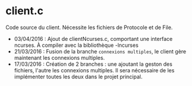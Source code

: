 # client.c
Code source du client. Nécessite les fichiers de Protocole et de File.

* 03/04/2016 : Ajout de clientNcurses.c, comportant une interface ncurses. À compiler avec la bibliothèque -lncurses
* 21/03/2016 : Fusion de la branche `connexions multiples`, le client gère maintenant les connexions multiples.
* 17/03/2016 : Création de 2 branches : une ajoutant la geston des fichiers, l'autre les connexions multiples.
Il sera nécessaire de les implémenter toutes les deux dans le projet principal.
